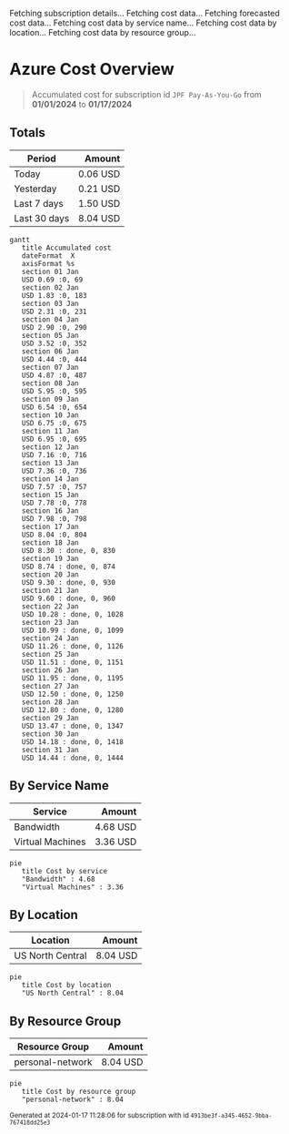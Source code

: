Fetching subscription details...
Fetching cost data...
Fetching forecasted cost data...
Fetching cost data by service name...
Fetching cost data by location...
Fetching cost data by resource group...
# Azure Cost Overview

> Accumulated cost for subscription id `JPF Pay-As-You-Go` from **01/01/2024** to **01/17/2024**

## Totals

|Period|Amount|
|---|---:|
|Today|0.06 USD|
|Yesterday|0.21 USD|
|Last 7 days|1.50 USD|
|Last 30 days|8.04 USD|

```mermaid
gantt
   title Accumulated cost
   dateFormat  X
   axisFormat %s
   section 01 Jan
   USD 0.69 :0, 69
   section 02 Jan
   USD 1.83 :0, 183
   section 03 Jan
   USD 2.31 :0, 231
   section 04 Jan
   USD 2.90 :0, 290
   section 05 Jan
   USD 3.52 :0, 352
   section 06 Jan
   USD 4.44 :0, 444
   section 07 Jan
   USD 4.87 :0, 487
   section 08 Jan
   USD 5.95 :0, 595
   section 09 Jan
   USD 6.54 :0, 654
   section 10 Jan
   USD 6.75 :0, 675
   section 11 Jan
   USD 6.95 :0, 695
   section 12 Jan
   USD 7.16 :0, 716
   section 13 Jan
   USD 7.36 :0, 736
   section 14 Jan
   USD 7.57 :0, 757
   section 15 Jan
   USD 7.78 :0, 778
   section 16 Jan
   USD 7.98 :0, 798
   section 17 Jan
   USD 8.04 :0, 804
   section 18 Jan
   USD 8.30 : done, 0, 830
   section 19 Jan
   USD 8.74 : done, 0, 874
   section 20 Jan
   USD 9.30 : done, 0, 930
   section 21 Jan
   USD 9.60 : done, 0, 960
   section 22 Jan
   USD 10.28 : done, 0, 1028
   section 23 Jan
   USD 10.99 : done, 0, 1099
   section 24 Jan
   USD 11.26 : done, 0, 1126
   section 25 Jan
   USD 11.51 : done, 0, 1151
   section 26 Jan
   USD 11.95 : done, 0, 1195
   section 27 Jan
   USD 12.50 : done, 0, 1250
   section 28 Jan
   USD 12.80 : done, 0, 1280
   section 29 Jan
   USD 13.47 : done, 0, 1347
   section 30 Jan
   USD 14.18 : done, 0, 1418
   section 31 Jan
   USD 14.44 : done, 0, 1444
```

## By Service Name

|Service|Amount|
|---|---:|
|Bandwidth|4.68 USD|
|Virtual Machines|3.36 USD|

```mermaid
pie
   title Cost by service
   "Bandwidth" : 4.68
   "Virtual Machines" : 3.36
```

## By Location

|Location|Amount|
|---|---:|
|US North Central|8.04 USD|

```mermaid
pie
   title Cost by location
   "US North Central" : 8.04
```

## By Resource Group

|Resource Group|Amount|
|---|---:|
|personal-network|8.04 USD|

```mermaid
pie
   title Cost by resource group
   "personal-network" : 8.04
```

<sup>Generated at 2024-01-17 11:28:06 for subscription with id `4913be3f-a345-4652-9bba-767418dd25e3`</sup>
